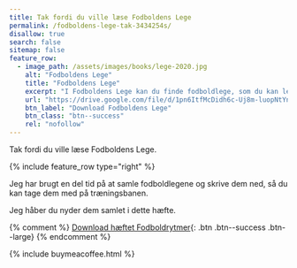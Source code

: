 ```yaml
---
title: Tak fordi du ville læse Fodboldens Lege
permalink: /fodboldens-lege-tak-3434254s/
disallow: true
search: false
sitemap: false
feature_row:
  - image_path: /assets/images/books/lege-2020.jpg
    alt: "Fodboldens Lege"
    title: "Fodboldens Lege"
    excerpt: "I Fodboldens Lege kan du finde fodboldlege, som du kan lege alene eller sammen med vennerne."
    url: "https://drive.google.com/file/d/1pn6ItfMcDidh6c-Uj8m-luopNtYnZisV/view?usp=sharing"
    btn_label: "Download Fodboldens Lege"
    btn_class: "btn--success"
    rel: "nofollow"
---
```


Tak fordi du ville læse Fodboldens Lege.

{% include feature_row type="right" %}

Jeg har brugt en del tid på at samle fodboldlegene og skrive dem ned, så du kan tage dem med på træningsbanen. 

Jeg håber du nyder dem samlet i dette hæfte.

{% comment %}
[Download hæftet Fodboldrytmer](/assets/pdf/paid/fodboldrytmer-2005.pdf){: .btn .btn--success .btn--large}
{% endcomment %}

{% include buymeacoffee.html %}
